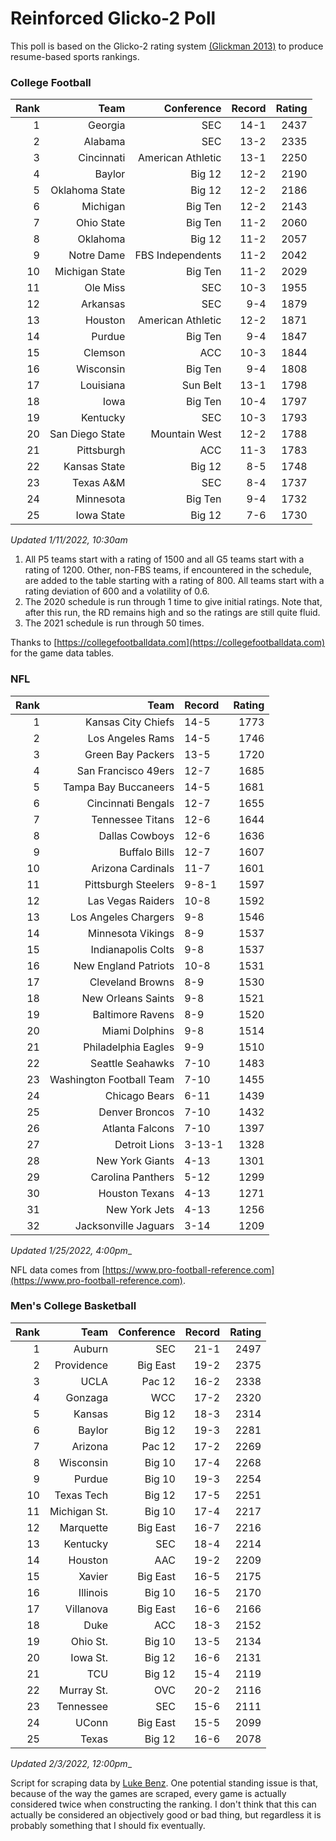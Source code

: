 # Reinforced Glicko-2 Poll

This poll is based on the Glicko-2 rating system [\(Glickman 2013\)](http://glicko.net/glicko/glicko2.pdf) to produce resume-based sports rankings.

### College Football
| Rank  | Team                 | Conference           | Record   | Rating |
| ---:  | ---:                 | ---:                 | ---:     | ---:   |
| 1     | Georgia              | SEC                  | 14-1     | 2437   |
| 2     | Alabama              | SEC                  | 13-2     | 2335   |
| 3     | Cincinnati           | American Athletic    | 13-1     | 2250   |
| 4     | Baylor               | Big 12               | 12-2     | 2190   |
| 5     | Oklahoma State       | Big 12               | 12-2     | 2186   |
| 6     | Michigan             | Big Ten              | 12-2     | 2143   |
| 7     | Ohio State           | Big Ten              | 11-2     | 2060   |
| 8     | Oklahoma             | Big 12               | 11-2     | 2057   |
| 9     | Notre Dame           | FBS Independents     | 11-2     | 2042   |
| 10    | Michigan State       | Big Ten              | 11-2     | 2029   |
| 11    | Ole Miss             | SEC                  | 10-3     | 1955   |
| 12    | Arkansas             | SEC                  | 9-4      | 1879   |
| 13    | Houston              | American Athletic    | 12-2     | 1871   |
| 14    | Purdue               | Big Ten              | 9-4      | 1847   |
| 15    | Clemson              | ACC                  | 10-3     | 1844   |
| 16    | Wisconsin            | Big Ten              | 9-4      | 1808   |
| 17    | Louisiana            | Sun Belt             | 13-1     | 1798   |
| 18    | Iowa                 | Big Ten              | 10-4     | 1797   |
| 19    | Kentucky             | SEC                  | 10-3     | 1793   |
| 20    | San Diego State      | Mountain West        | 12-2     | 1788   |
| 21    | Pittsburgh           | ACC                  | 11-3     | 1783   |
| 22    | Kansas State         | Big 12               | 8-5      | 1748   |
| 23    | Texas A&M            | SEC                  | 8-4      | 1737   |
| 24    | Minnesota            | Big Ten              | 9-4      | 1732   |
| 25    | Iowa State           | Big 12               | 7-6      | 1730   |
_Updated 1/11/2022, 10:30am_

1. All P5 teams start with a rating of 1500 and all G5 teams start with a rating of 1200. Other, non-FBS teams, if encountered in the schedule, are added to the table starting with a rating of 800. All teams start with a rating deviation of 600 and a volatility of 0.6.
2. The 2020 schedule is run through 1 time to give initial ratings. Note that, after this run, the RD remains high and so the ratings are still quite fluid.
3. The 2021 schedule is run through 50 times.

Thanks to [https://collegefootballdata.com](https://collegefootballdata.com) for the game data tables.

### NFL
| Rank  | Team                       | Record   | Rating |
| ---:  | ---:                       | :---     | ---:   |
| 1     | Kansas City Chiefs         | 14-5     | 1773   |
| 2     | Los Angeles Rams           | 14-5     | 1746   |
| 3     | Green Bay Packers          | 13-5     | 1720   |
| 4     | San Francisco 49ers        | 12-7     | 1685   |
| 5     | Tampa Bay Buccaneers       | 14-5     | 1681   |
| 6     | Cincinnati Bengals         | 12-7     | 1655   |
| 7     | Tennessee Titans           | 12-6     | 1644   |
| 8     | Dallas Cowboys             | 12-6     | 1636   |
| 9     | Buffalo Bills              | 12-7     | 1607   |
| 10    | Arizona Cardinals          | 11-7     | 1601   |
| 11    | Pittsburgh Steelers        | 9-8-1    | 1597   |
| 12    | Las Vegas Raiders          | 10-8     | 1592   |
| 13    | Los Angeles Chargers       | 9-8      | 1546   |
| 14    | Minnesota Vikings          | 8-9      | 1537   |
| 15    | Indianapolis Colts         | 9-8      | 1537   |
| 16    | New England Patriots       | 10-8     | 1531   |
| 17    | Cleveland Browns           | 8-9      | 1530   |
| 18    | New Orleans Saints         | 9-8      | 1521   |
| 19    | Baltimore Ravens           | 8-9      | 1520   |
| 20    | Miami Dolphins             | 9-8      | 1514   |
| 21    | Philadelphia Eagles        | 9-9      | 1510   |
| 22    | Seattle Seahawks           | 7-10     | 1483   |
| 23    | Washington Football Team   | 7-10     | 1455   |
| 24    | Chicago Bears              | 6-11     | 1439   |
| 25    | Denver Broncos             | 7-10     | 1432   |
| 26    | Atlanta Falcons            | 7-10     | 1397   |
| 27    | Detroit Lions              | 3-13-1   | 1328   |
| 28    | New York Giants            | 4-13     | 1301   |
| 29    | Carolina Panthers          | 5-12     | 1299   |
| 30    | Houston Texans             | 4-13     | 1271   |
| 31    | New York Jets              | 4-13     | 1256   |
| 32    | Jacksonville Jaguars       | 3-14     | 1209   |
_Updated 1/25/2022, 4:00pm__

NFL data comes from [https://www.pro-football-reference.com](https://www.pro-football-reference.com).

### Men's College Basketball
| Rank  | Team                 | Conference | Record   | Rating |
| ---:  | ---:                 | ---:       | ---:     | ---:   |
| 1     | Auburn               | SEC        | 21-1     | 2497   |
| 2     | Providence           | Big East   | 19-2     | 2375   |
| 3     | UCLA                 | Pac 12     | 16-2     | 2338   |
| 4     | Gonzaga              | WCC        | 17-2     | 2320   |
| 5     | Kansas               | Big 12     | 18-3     | 2314   |
| 6     | Baylor               | Big 12     | 19-3     | 2281   |
| 7     | Arizona              | Pac 12     | 17-2     | 2269   |
| 8     | Wisconsin            | Big 10     | 17-4     | 2268   |
| 9     | Purdue               | Big 10     | 19-3     | 2254   |
| 10    | Texas Tech           | Big 12     | 17-5     | 2251   |
| 11    | Michigan St.         | Big 10     | 17-4     | 2217   |
| 12    | Marquette            | Big East   | 16-7     | 2216   |
| 13    | Kentucky             | SEC        | 18-4     | 2214   |
| 14    | Houston              | AAC        | 19-2     | 2209   |
| 15    | Xavier               | Big East   | 16-5     | 2175   |
| 16    | Illinois             | Big 10     | 16-5     | 2170   |
| 17    | Villanova            | Big East   | 16-6     | 2166   |
| 18    | Duke                 | ACC        | 18-3     | 2152   |
| 19    | Ohio St.             | Big 10     | 13-5     | 2134   |
| 20    | Iowa St.             | Big 12     | 16-6     | 2131   |
| 21    | TCU                  | Big 12     | 15-4     | 2119   |
| 22    | Murray St.           | OVC        | 20-2     | 2116   |
| 23    | Tennessee            | SEC        | 15-6     | 2111   |
| 24    | UConn                | Big East   | 15-5     | 2099   |
| 25    | Texas                | Big 12     | 16-6     | 2078   |
_Updated 2/3/2022, 12:00pm__

Script for scraping data by [Luke Benz](https://github.com/lbenz730/NCAA_Hoops).
One potential standing issue is that, because of the way the games are scraped, every game is actually considered twice when constructing the ranking. I don't think that this can actually be considered an objectively good or bad thing, but regardless it is probably something that I should fix eventually.
